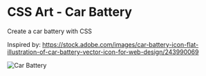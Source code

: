 # CSS Art - Car Battery

Create a car battery with CSS

Inspired by: https://stock.adobe.com/images/car-battery-icon-flat-illustration-of-car-battery-vector-icon-for-web-design/243990069

![Car Battery](https://user-images.githubusercontent.com/6689087/232018518-0e0320d1-3b00-4be7-99e8-3f7cf6177084.png)

